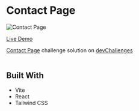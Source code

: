 # Contact Page

![Contact Page](https://github.com/Achal-00/devChallenges/assets/106076516/6cf5fb84-3fc9-43a3-a3ae-3eef958cb049)

[Live Demo](https://achal-00.github.io/devChallenges/contact-page/)

[Contact Page](https://devchallenges.io/challenge/31) challenge solution on [devChallenges](https://devchallenges.io/)
<br><br>

## Built With

- Vite
- React
- Tailwind CSS
